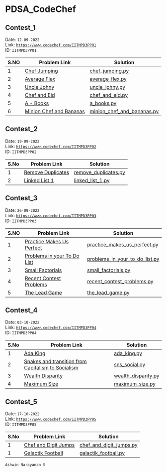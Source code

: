 # PDSA_CodeChef

## Contest_1

Date: `12-09-2022` <br>
Link: <a href="https://www.codechef.com/IITMPD3PP01">`https://www.codechef.com/IITMPD3PP01`</a> <br>
ID: `IITMPD3PP01`

| S.NO | Problem Link | Solution |
| ---- | ------------ | -------- |
| 1 | <a href="https://www.codechef.com/IITMPD3PP01/problems/OJUMPS">Chef Jumping</a> | <a href="https://github.com/Ashrockzzz2003/PDSA_CodeChef/blob/main/IITMPD3PP01/chef_jumping.py">chef_jumping.py</a> |
| 2 | <a href="https://www.codechef.com/IITMPD3PP01/problems/AVGFLEX">Average Flex</a> | <a href="https://github.com/Ashrockzzz2003/PDSA_CodeChef/blob/main/IITMPD3PP01/average_flex.py">average_flex.py</a> |
| 3 | <a href="https://www.codechef.com/IITMPD3PP01/problems/JOHNY">Uncle Johny</a> | <a href="https://github.com/Ashrockzzz2003/PDSA_CodeChef/blob/main/IITMPD3PP01/uncle_johny.py">uncle_johny.py</a> |
| 4 | <a href="https://www.codechef.com/IITMPD3PP01/problems/EID">Chef and Eid</a> | <a href="https://github.com/Ashrockzzz2003/PDSA_CodeChef/blob/main/IITMPD3PP01/chef_and_eid.py">chef_and_eid.py</a> |
| 5 | <a href="https://www.codechef.com/IITMPD3PP01/problems/BIT2A">A - Books</a> | <a href="https://github.com/Ashrockzzz2003/PDSA_CodeChef/blob/main/IITMPD3PP01/a_books.py">a_books.py</a> |
| 6 | <a href="https://www.codechef.com/IITMPD3PP01/problems/MINEAT">Minion Chef and Bananas</a> | <a href="https://github.com/Ashrockzzz2003/PDSA_CodeChef/blob/main/IITMPD3PP01/minion_chef_and_bananas.py">minion_chef_and_bananas.py</a> |

## Contest_2

Date: `19-09-2022` <br>
Link: [`https://www.codechef.com/IITMPD3PP02`](https://www.codechef.com/IITMPD3PP02) <br>
ID: `IITMPD3PP02`

| S.No | Problem Link | Solution |
| ---- | ------------ | -------- |
| 1 | [Remove Duplicates](https://www.codechef.com/IITMPD3PP02/problems/REMDUP) | [remove_duplicates.py](https://github.com/Ashrockzzz2003/PDSA_CodeChef/blob/main/IITMPD3PP02/remove_duplicates.py) |
| 2 | [Linked List 1](https://www.codechef.com/IITMPD3PP02/problems/LL1) | [linked_list_1.py](https://github.com/Ashrockzzz2003/PDSA_CodeChef/blob/main/IITMPD3PP02/linked_list_1.py) |

## Contest_3

Date: `26-09-2022` <br>
Link: <a href="https://www.codechef.com/IITMPD3PP03">`https://www.codechef.com/IITMPD3PP03`</a> <br>
ID: `IITMPD3PP03`

| S.NO | Problem Link | Solution |
| ---- | ------------ | -------- |
| 1 | <a href="https://www.codechef.com/IITMPD3PP03/problems/PRACTICEPERF">Practice Makes Us Perfect</a> | <a href="https://github.com/Ashrockzzz2003/PDSA_CodeChef/blob/main/IITMPD3PP03/practice_makes_us_perfect.py">practice_makes_us_perfect.py</a> |
| 2 | <a href="https://www.codechef.com/IITMPD3PP03/problems/TODOLIST">Problems in your To Do List</a> | <a href="https://github.com/Ashrockzzz2003/PDSA_CodeChef/blob/main/IITMPD3PP03/problems_in_your_to_do_list.py">problems_in_your_to_do_list.py</a> |
| 3 | <a href="https://www.codechef.com/IITMPD3PP03/problems/FCTRL2">Small Factorials</a> | <a href="https://github.com/Ashrockzzz2003/PDSA_CodeChef/blob/main/IITMPD3PP03/small_factorials.py">small_factorials.py</a> |
| 4 | <a href="https://www.codechef.com/IITMPD3PP03/problems/RECENTCONT">Recent Contest Problems</a> | <a href="https://github.com/Ashrockzzz2003/PDSA_CodeChef/blob/main/IITMPD3PP03/recent_contest_problems.py">recent_contest_problems.py</a> |
| 5 | <a href="https://www.codechef.com/IITMPD3PP03/problems/TLG">The Lead Game</a> | <a href="https://github.com/Ashrockzzz2003/PDSA_CodeChef/blob/main/IITMPD3PP03/the_lead_game.py">the_lead_game.py</a> |

## Contest_4

Date: `03-10-2022` <br>
Link: [`https://www.codechef.com/IITMPD3PP04`](https://www.codechef.com/IITMPD3PP04) <br>
ID: `IITMPD3PP04`

| S.No | Problem Link | Solution |
| ---- | ------------ | -------- |
| 1 | [Ada King](https://www.codechef.com/IITMPD3PP04/problems/ADAKNG) | [ada_king.py](https://github.com/Ashrockzzz2003/PDSA_CodeChef/blob/main/IITMPD3PP04/ada_king.py) |
| 2 | [Snakes and transition from Capitalism to Socialism](https://www.codechef.com/IITMPD3PP04/problems/SNSOCIAL) | [sns_social.py](https://github.com/Ashrockzzz2003/PDSA_CodeChef/blob/main/IITMPD3PP04/sns_social.py) |
| 3 | [Wealth Disparity](https://www.codechef.com/IITMPD3PP04/problems/INOI1601) | [wealth_disparity.py](https://github.com/Ashrockzzz2003/PDSA_CodeChef/blob/main/IITMPD3PP04/wealth_disparity.py) |
| 4 | [Maximum Size](https://www.codechef.com/IITMPD3PP04/problems/RISK) | [maximum_size.py](https://github.com/Ashrockzzz2003/PDSA_CodeChef/blob/main/IITMPD3PP04/maximum_size.py) |

## Contest_5

Date: `17-10-2022` <br>
Link: [`https://www.codechef.com/IITMPD3PP05`](https://www.codechef.com/IITMPD3PP05) <br>
ID: `IITMPD3PP05`

| S.No | Problem Link | Solution |
| ---- | ------------ | -------- |
| 1 | [Chef and Digit Jumps](https://www.codechef.com/IITMPD3PP05/problems/DIGJUMP) | [chef_and_digit_jumps.py](https://github.com/Ashrockzzz2003/PDSA_CodeChef/blob/main/IITMPD3PP05/chef_and_digit_jumps.py) |
| 1 | [Galactik Football](https://www.codechef.com/IITMPD3PP05/problems/GALACTIK) | [galactik_football.py](https://github.com/Ashrockzzz2003/PDSA_CodeChef/blob/main/IITMPD3PP05/galactik_football.py) |


`Ashwin Narayanan S`